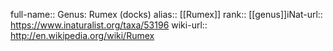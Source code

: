 

full-name:: Genus: Rumex (docks)
alias:: [[Rumex]]
rank:: [[genus]]iNat-url:: https://www.inaturalist.org/taxa/53196
wiki-url:: http://en.wikipedia.org/wiki/Rumex